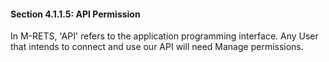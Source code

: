 #### Section 4.1.1.5: API Permission

In M-RETS, &#39;API&#39; refers to the application programming interface. Any User that intends to connect and use our API will need Manage permissions.
